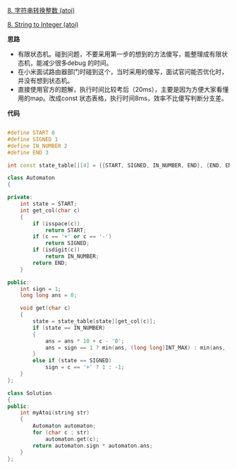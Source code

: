 [8. 字符串转换整数 (atoi)](https://leetcode-cn.com/problems/string-to-integer-atoi/)

[8. String to Integer (atoi)](https://leetcode.com/problems/string-to-integer-atoi/)

**思路**
- 有限状态机。碰到问题，不要采用第一步的想到的方法傻写，能整理成有限状态机，能减少很多debug 的时间。
- 在小米面试路由器部门时碰到这个，当时采用的傻写，面试官问能否优化时，并没有想到状态机。
- 直接使用官方的题解，执行时间比较考后（20ms），主要是因为方便大家看懂用的map。改成const 状态表格，执行时间8ms，效率不比傻写判断分支差。

**代码**
```c++

#define START 0
#define SIGNED 1
#define IN_NUMBER 2
#define END 3

int const state_table[][4] = {{START, SIGNED, IN_NUMBER, END}, {END, END, IN_NUMBER, END}, {END, END, IN_NUMBER, END}, {END, END, END, END}};

class Automaton
{

private:
    int state = START;
    int get_col(char c)
    {
        if (isspace(c))
            return START;
        if (c == '+' or c == '-')
            return SIGNED;
        if (isdigit(c))
            return IN_NUMBER;
        return END;
    }

public:
    int sign = 1;
    long long ans = 0;

    void get(char c)
    {
        state = state_table[state][get_col(c)];
        if (state == IN_NUMBER)
        {
            ans = ans * 10 + c - '0';
            ans = sign == 1 ? min(ans, (long long)INT_MAX) : min(ans, -(long long)INT_MIN);
        }
        else if (state == SIGNED)
            sign = c == '+' ? 1 : -1;
    }
};

class Solution
{
public:
    int myAtoi(string str)
    {
        Automaton automaton;
        for (char c : str)
            automaton.get(c);
        return automaton.sign * automaton.ans;
    }
};

```